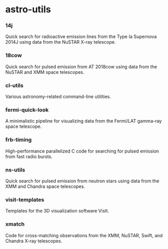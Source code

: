 # astro-utils

### 14j
Quick search for radioactive emission lines from the Type Ia Supernova 2014J using data from the NuSTAR X-ray telescope.

### 18cow
Quick search for pulsed emission from AT 2018cow using data from the NuSTAR and XMM space telescopes.

### cl-utils
Various astronomy-related command-line utilities.

### fermi-quick-look
A minimalistic pipeline for visualizing data from the Fermi/LAT gamma-ray space telescope.

### frb-timing
High-performance parallelized C code for searching for pulsed emission from fast radio bursts. 

### ns-utils
Quick search for pulsed emission from neutron stars using data from the XMM and Chandra space telescopes.

### visit-templates
Templates for the 3D visualization software VisIt.

### xmatch
Code for cross-matching observations from the XMM, NuSTAR, Swift, and Chandra X-ray telescopes.
